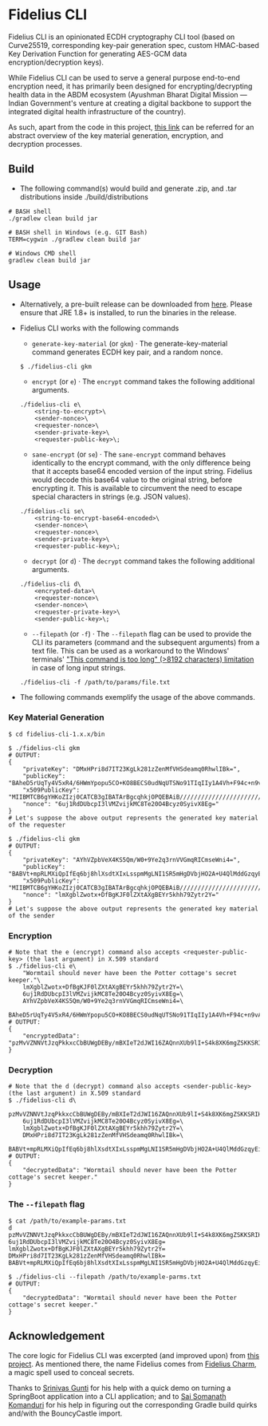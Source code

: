 # Fidelius CLI

Fidelius CLI is an opinionated ECDH cryptography CLI tool (based on Curve25519, corresponding key-pair generation spec, custom HMAC-based Key Derivation Function for generating AES-GCM data encryption/decryption keys).

While Fidelius CLI can be used to serve a general purpose end-to-end encryption need, it has primarily been designed for encrypting/decrypting health data in the ABDM ecosystem (Ayushman Bharat Digital Mission — Indian Government's venture at creating a digital backbone to support the integrated digital health infrastructure of the country).

As such, apart from the code in this project, [this link](https://sandbox.abdm.gov.in/docs/data_encrypt_decrypt) can be referred for an abstract overview of the key material generation, encryption, and decryption processes.

## Build

-   The following command(s) would build and generate .zip, and .tar distributions inside ./build/distributions

```
# BASH shell
./gradlew clean build jar

# BASH shell in Windows (e.g. GIT Bash)
TERM=cygwin ./gradlew clean build jar

# Windows CMD shell
gradlew clean build jar
```

## Usage

-   Alternatively, a pre-built release can be downloaded from [here](https://github.com/mgrmtech/fidelius-cli/releases). Please ensure that JRE 1.8+ is installed, to run the binaries in the release.

-   Fidelius CLI works with the following commands

    -   `generate-key-material` (or `gkm`) · The generate-key-material command generates ECDH key pair, and a random nonce.

    ```
    $ ./fidelius-cli gkm
    ```

    -   `encrypt` (or `e`) · The `encrypt` command takes the following additional arguments.

    ```
    ./fidelius-cli e\
    	<string-to-encrypt>\
    	<sender-nonce>\
    	<requester-nonce>\
    	<sender-private-key>\
    	<requester-public-key>\;
    ```

    -   `sane-encrypt` (or `se`) · The `sane-encrypt` command behaves identically to the encrypt command, with the only difference being that it accepts base64 encoded version of the input string. Fidelius would decode this base64 value to the original string, before encrypting it. This is available to circumvent the need to escape special characters in strings (e.g. JSON values).

    ```
    ./fidelius-cli se\
    	<string-to-encrypt-base64-encoded>\
    	<sender-nonce>\
    	<requester-nonce>\
    	<sender-private-key>\
    	<requester-public-key>\;
    ```

    -   `decrypt` (or `d`) · The `decrypt` command takes the following additional arguments.

    ```
    ./fidelius-cli d\
    	<encrypted-data>\
    	<requester-nonce>\
    	<sender-nonce>\
    	<requester-private-key>\
    	<sender-public-key>\;
    ```

    -   `--filepath` (or `-f`) · The `--filepath` flag can be used to provide the CLI its parameters (command and the subsequent arguments) from a text file. This can be used as a workaround to the Windows' terminals' ["This command is too long" (>8192 characters) limitation](https://docs.microsoft.com/en-us/troubleshoot/windows-client/shell-experience/command-line-string-limitation) in case of long input strings.

    ```
    ./fidelius-cli -f /path/to/params/file.txt
    ```

-   The following commands exemplify the usage of the above commands.

### Key Material Generation

```
$ cd fidelius-cli-1.x.x/bin

$ ./fidelius-cli gkm
# OUTPUT:
{
	"privateKey": "DMxHPri8d7IT23KgLk281zZenMfVHSdeamq0RhwlIBk=",
	"publicKey": "BAheD5rUqTy4V5xR4/6HWmYpopu5CO+KO8BECS0udNqUTSNo91TIqIIy1A4Vh+F94c+n9vAcwXU2bGcfsI5f69Y=",
	"x509PublicKey": "MIIBMTCB6gYHKoZIzj0CATCB3gIBATArBgcqhkjOPQEBAiB/////////////////////////////////////////7TBEBCAqqqqqqqqqqqqqqqqqqqqqqqqqqqqqqqqqqqqYSRShRAQge0Je0Je0Je0Je0Je0Je0Je0Je0Je0Je0JgtenHcQyGQEQQQqqqqqqqqqqqqqqqqqqqqqqqqqqqqqqqqqqqqqqq0kWiCuGaG4oIa04B7dLHdI0UySPU1+bXxhsinpxaJ+ztPZAiAQAAAAAAAAAAAAAAAAAAAAFN753qL3nNZYEmMaXPXT7QIBCANCAAQIXg+a1Kk8uFecUeP+h1pmKaKbuQjvijvARAktLnTalE0jaPdUyKiCMtQOFYfhfeHPp/bwHMF1NmxnH7COX+vW",
	"nonce": "6uj1RdDUbcpI3lVMZvijkMC8Te20O4Bcyz0SyivX8Eg="
}
# Let's suppose the above output represents the generated key material of the requester

$ ./fidelius-cli gkm
# OUTPUT:
{
	"privateKey": "AYhVZpbVeX4KS5Qm/W0+9Ye2q3rnVVGmqRICmseWni4=",
	"publicKey": "BABVt+mpRLMXiQpIfEq6bj8hlXsdtXIxLsspmMgLNI1SR5mHgDVbjHO2A+U4QlMddGzqyEidzm1AkhtSxSO2Ahg=",
	"x509PublicKey": "MIIBMTCB6gYHKoZIzj0CATCB3gIBATArBgcqhkjOPQEBAiB/////////////////////////////////////////7TBEBCAqqqqqqqqqqqqqqqqqqqqqqqqqqqqqqqqqqqqYSRShRAQge0Je0Je0Je0Je0Je0Je0Je0Je0Je0Je0JgtenHcQyGQEQQQqqqqqqqqqqqqqqqqqqqqqqqqqqqqqqqqqqqqqqq0kWiCuGaG4oIa04B7dLHdI0UySPU1+bXxhsinpxaJ+ztPZAiAQAAAAAAAAAAAAAAAAAAAAFN753qL3nNZYEmMaXPXT7QIBCANCAAQAVbfpqUSzF4kKSHxKum4/IZV7HbVyMS7LKZjICzSNUkeZh4A1W4xztgPlOEJTHXRs6shInc5tQJIbUsUjtgIY",
	"nonce": "lmXgblZwotx+DfBgKJF0lZXtAXgBEYr5khh79Zytr2Y="
}
# Let's suppose the above output represents the generated key material of the sender
```

### Encryption

```
# Note that the e (encrypt) command also accepts <requester-public-key> (the last argument) in X.509 standard
$ ./fidelius-cli e\
	"Wormtail should never have been the Potter cottage's secret keeper."\
	lmXgblZwotx+DfBgKJF0lZXtAXgBEYr5khh79Zytr2Y=\
	6uj1RdDUbcpI3lVMZvijkMC8Te20O4Bcyz0SyivX8Eg=\
	AYhVZpbVeX4KS5Qm/W0+9Ye2q3rnVVGmqRICmseWni4=\
	BAheD5rUqTy4V5xR4/6HWmYpopu5CO+KO8BECS0udNqUTSNo91TIqIIy1A4Vh+F94c+n9vAcwXU2bGcfsI5f69Y=\;
# OUTPUT:
{
	"encryptedData": "pzMvVZNNVtJzqPkkxcCbBUWgDEBy/mBXIeT2dJWI16ZAQnnXUb9lI+S4k8XK6mgZSKKSRIHkcNvJpllnBg548wUgavBa0vCRRwdL6kY6Yw=="
}
```

### Decryption

```
# Note that the d (decrypt) command also accepts <sender-public-key> (the last argument) in X.509 standard
$ ./fidelius-cli d\
	pzMvVZNNVtJzqPkkxcCbBUWgDEBy/mBXIeT2dJWI16ZAQnnXUb9lI+S4k8XK6mgZSKKSRIHkcNvJpllnBg548wUgavBa0vCRRwdL6kY6Yw==\
	6uj1RdDUbcpI3lVMZvijkMC8Te20O4Bcyz0SyivX8Eg=\
	lmXgblZwotx+DfBgKJF0lZXtAXgBEYr5khh79Zytr2Y=\
	DMxHPri8d7IT23KgLk281zZenMfVHSdeamq0RhwlIBk=\
	BABVt+mpRLMXiQpIfEq6bj8hlXsdtXIxLsspmMgLNI1SR5mHgDVbjHO2A+U4QlMddGzqyEidzm1AkhtSxSO2Ahg=\;
# OUTPUT:
{
	"decryptedData": "Wormtail should never have been the Potter cottage's secret keeper."
}
```

### The `--filepath` flag

```
$ cat /path/to/example-params.txt
d
pzMvVZNNVtJzqPkkxcCbBUWgDEBy/mBXIeT2dJWI16ZAQnnXUb9lI+S4k8XK6mgZSKKSRIHkcNvJpllnBg548wUgavBa0vCRRwdL6kY6Yw==
6uj1RdDUbcpI3lVMZvijkMC8Te20O4Bcyz0SyivX8Eg=
lmXgblZwotx+DfBgKJF0lZXtAXgBEYr5khh79Zytr2Y=
DMxHPri8d7IT23KgLk281zZenMfVHSdeamq0RhwlIBk=
BABVt+mpRLMXiQpIfEq6bj8hlXsdtXIxLsspmMgLNI1SR5mHgDVbjHO2A+U4QlMddGzqyEidzm1AkhtSxSO2Ahg=

$ ./fidelius-cli --filepath /path/to/example-parms.txt
# OUTPUT:
{
	"decryptedData": "Wormtail should never have been the Potter cottage's secret keeper."
}
```

## Acknowledgement

The core logic for Fidelius CLI was excerpted (and improved upon) from [this project](https://github.com/sukreet/fidelius). As mentioned there, the name Fidelius comes from [Fidelius Charm](https://harrypotter.fandom.com/wiki/Fidelius_Charm), a magic spell used to conceal secrets.

Thanks to [Srinivas Gunti](https://github.com/itnug) for his help with a quick demo on turning a SpringBoot application into a CLI application; and to [Sai Somanath Komanduri](https://github.com/saisk8) for his help in figuring out the corresponding Gradle build quirks and/with the BouncyCastle import.
